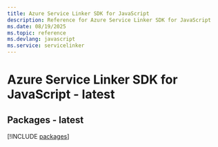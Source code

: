 ```yaml
---
title: Azure Service Linker SDK for JavaScript
description: Reference for Azure Service Linker SDK for JavaScript
ms.date: 08/19/2025
ms.topic: reference
ms.devlang: javascript
ms.service: servicelinker
---
```

# Azure Service Linker SDK for JavaScript - latest
## Packages - latest
[!INCLUDE [packages](service-linker-index.md)]